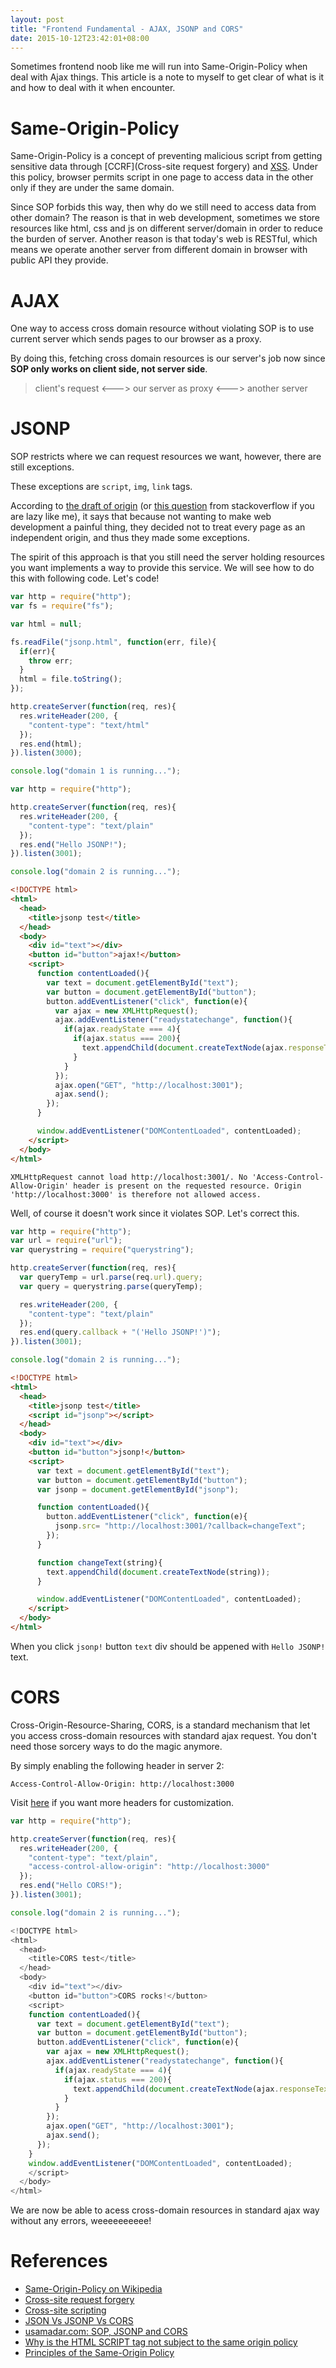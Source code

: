 ```yaml
---
layout: post
title: "Frontend Fundamental - AJAX, JSONP and CORS"
date: 2015-10-12T23:42:01+08:00
---
```


Sometimes frontend noob like me will run into Same-Origin-Policy when deal with Ajax things. This article is a note to myself to get clear of what is it and how to deal with it when encounter.

# Same-Origin-Policy
Same-Origin-Policy is a concept of preventing malicious script from getting sensitive data through [CCRF](Cross-site request forgery) and [XSS](https://en.wikipedia.org/wiki/Cross-site_scripting). Under this policy, browser permits script in one page to access data in the other only if they are under the same domain.

Since SOP forbids this way, then why do we still need to access data from other domain? The reason is that in web development, sometimes we store resources like html, css and js on different server/domain in order to reduce the burden of server. Another reason is that today's web  is RESTful, which means we operate another server from different domain in browser with public API they provide.

# AJAX
One way to access cross domain resource without violating SOP is to use current server which sends pages to our browser as a proxy.

By doing this, fetching cross domain resources is our server's job now since **SOP only works on client side, not server side**.

> client's request <---> our server as proxy <---> another server

# JSONP
SOP restricts where we can request resources we want, however, there are still exceptions.

These exceptions are `script`, `img`, `link` tags.

According to [the draft of origin](http://tools.ietf.org/html/draft-abarth-principles-of-origin-00) (or [this question](http://stackoverflow.com/questions/10530554/why-is-the-html-script-tag-not-subject-to-the-same-origin-policy) from stackoverflow if you are lazy like me), it says that because not wanting to make web development a painful thing, they decided not to treat every page as an independent origin, and thus they made some exceptions.

The spirit of this approach is that you still need the server holding resources you want implements a way to provide this service. We will see how to do this with following code. Let's code!

```js title:"server 1"
var http = require("http");
var fs = require("fs");

var html = null;

fs.readFile("jsonp.html", function(err, file){
  if(err){
    throw err;
  }
  html = file.toString();
});

http.createServer(function(req, res){
  res.writeHeader(200, {
    "content-type": "text/html"
  });
  res.end(html);
}).listen(3000);

console.log("domain 1 is running...");
```

```js title:"server 2"
var http = require("http");

http.createServer(function(req, res){
  res.writeHeader(200, {
    "content-type": "text/plain"
  });
  res.end("Hello JSONP!");
}).listen(3001);

console.log("domain 2 is running...");
```

```HTML title:"jsonp.html"
<!DOCTYPE html>
<html>
  <head>
    <title>jsonp test</title>
  </head>
  <body>
    <div id="text"></div>
    <button id="button">ajax!</button>
    <script>
      function contentLoaded(){
        var text = document.getElementById("text");
        var button = document.getElementById("button");
        button.addEventListener("click", function(e){
          var ajax = new XMLHttpRequest();
          ajax.addEventListener("readystatechange", function(){
            if(ajax.readyState === 4){
              if(ajax.status === 200){
                text.appendChild(document.createTextNode(ajax.responseText));
              }
            }
          });
          ajax.open("GET", "http://localhost:3001");
          ajax.send();
        });
      }

      window.addEventListener("DOMContentLoaded", contentLoaded);
    </script>
  </body>
</html>
```

```plain title:"Result in Chrome console"
XMLHttpRequest cannot load http://localhost:3001/. No 'Access-Control-Allow-Origin' header is present on the requested resource. Origin 'http://localhost:3000' is therefore not allowed access.
```

Well, of course it doesn't work since it violates SOP. Let's correct this.

```js title:"server 2"
var http = require("http");
var url = require("url");
var querystring = require("querystring");

http.createServer(function(req, res){
  var queryTemp = url.parse(req.url).query;
  var query = querystring.parse(queryTemp);

  res.writeHeader(200, {
    "content-type": "text/plain"
  });
  res.end(query.callback + "('Hello JSONP!')");
}).listen(3001);

console.log("domain 2 is running...");
```

```html title:"jsonp.html"
<!DOCTYPE html>
<html>
  <head>
    <title>jsonp test</title>
    <script id="jsonp"></script>
  </head>
  <body>
    <div id="text"></div>
    <button id="button">jsonp!</button>
    <script>
      var text = document.getElementById("text");
      var button = document.getElementById("button");
      var jsonp = document.getElementById("jsonp");

      function contentLoaded(){
        button.addEventListener("click", function(e){
          jsonp.src= "http://localhost:3001/?callback=changeText";
        });
      }

      function changeText(string){
        text.appendChild(document.createTextNode(string));
      }

      window.addEventListener("DOMContentLoaded", contentLoaded);
    </script>
  </body>
</html>
```

When you click `jsonp!` button `text` div should be appened with `Hello JSONP!` text.

# CORS
Cross-Origin-Resource-Sharing, CORS, is a standard mechanism that let you access cross-domain resources with standard ajax request. You don't need those sorcery ways to do the magic anymore.

By simply enabling the following header in server 2:

`Access-Control-Allow-Origin: http://localhost:3000`

Visit [here](https://en.wikipedia.org/wiki/Cross-origin_resource_sharing) if you want more headers for customization.

```js title:"server 2"
var http = require("http");

http.createServer(function(req, res){
  res.writeHeader(200, {
    "content-type": "text/plain",
    "access-control-allow-origin": "http://localhost:3000"
  });
  res.end("Hello CORS!");
}).listen(3001);

console.log("domain 2 is running...");
```

```js title:"index"
<!DOCTYPE html>
<html>
  <head>
    <title>CORS test</title>
  </head>
  <body>
    <div id="text"></div>
    <button id="button">CORS rocks!</button>
    <script>
    function contentLoaded(){
      var text = document.getElementById("text");
      var button = document.getElementById("button");
      button.addEventListener("click", function(e){
        var ajax = new XMLHttpRequest();
        ajax.addEventListener("readystatechange", function(){
          if(ajax.readyState === 4){
            if(ajax.status === 200){
              text.appendChild(document.createTextNode(ajax.responseText));
            }
          }
        });
        ajax.open("GET", "http://localhost:3001");
        ajax.send();
      });
    }
    window.addEventListener("DOMContentLoaded", contentLoaded);
    </script>
  </body>
</html>
```

We are now be able to acess cross-domain resources in standard ajax way without any errors, weeeeeeeeee!

# References

* [Same-Origin-Policy on Wikipedia](https://en.wikipedia.org/wiki/Same-origin_policy)
* [Cross-site request forgery](https://en.wikipedia.org/wiki/Cross-site_request_forgery)
* [Cross-site scripting](https://en.wikipedia.org/wiki/Cross-site_scripting)
* [JSON Vs JSONP Vs CORS](http://stackoverflow.com/questions/15136602/json-vs-jsonp-vs-cors)
* [usamadar.com: SOP, JSONP and CORS](http://usamadar.com/2012/06/24/getting-around-browsers-same-origin-policy-sop-with-proxies-script-injection-jsonp-and-cors/)
* [Why is the HTML SCRIPT tag not subject to the same origin policy](http://stackoverflow.com/questions/10530554/why-is-the-html-script-tag-not-subject-to-the-same-origin-policy)
* [Principles of the Same-Origin Policy](http://tools.ietf.org/html/draft-abarth-principles-of-origin-00)

[Same-Origin-Policy on Wikipedia]: https://en.wikipedia.org/wiki/Same-origin_policy
[Cross-site request forgery]: https://en.wikipedia.org/wiki/Cross-site_request_forgery
[Cross-site scripting]: https://en.wikipedia.org/wiki/Cross-site_scripting
[JSON Vs JSONP Vs CORS]: http://stackoverflow.com/questions/15136602/json-vs-jsonp-vs-cors
[usamadar.com: SOP, JSONP and CORS]: http://usamadar.com/2012/06/24/getting-around-browsers-same-origin-policy-sop-with-proxies-script-injection-jsonp-and-cors/
[Why is the HTML SCRIPT tag not subject to the same origin policy]: http://stackoverflow.com/questions/10530554/why-is-the-html-script-tag-not-subject-to-the-same-origin-policy
[Principles of the Same-Origin Policy]: http://tools.ietf.org/html/draft-abarth-principles-of-origin-00
[CORS on wikipedia]: https://en.wikipedia.org/wiki/Cross-origin_resource_sharing
